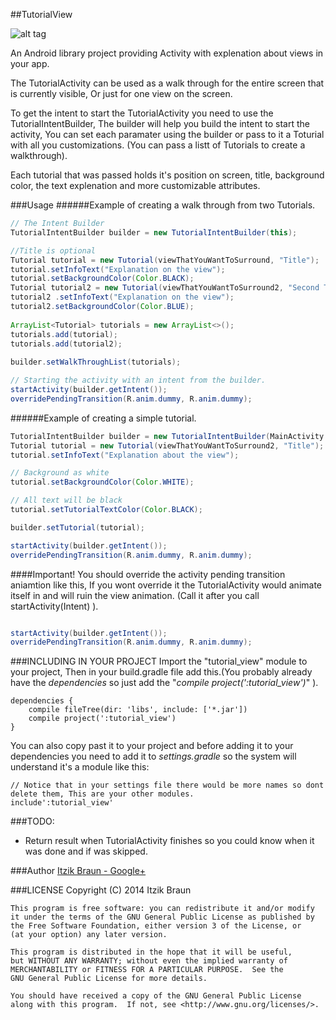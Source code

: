 ##TutorialView

![alt tag](http://raw.github.com/ItzikBraun/TutorialView/master/screen_shots/scr_s_3_small.png)

An Android library project providing Activity with explenation about views in your app.

The TutorialActivity can be used as a walk through for the entire screen that is currently visible, Or just for one view on the screen.

To get the intent to start the TutorialActivity you need to use the TutorialIntentBuilder, The builder will help you build the intent to start the activity, You can set each paramater using the builder or pass to it a Toturial with all you customizations. (You can pass a listt of Tutorials to create a walkthrough).

Each tutorial that was passed holds it's position on screen, title, background color, the text explenation and more customizable attributes.

###Usage
######Example of creating a walk through from two Tutorials.

```java
// The Intent Builder
TutorialIntentBuilder builder = new TutorialIntentBuilder(this);

//Title is optional
Tutorial tutorial = new Tutorial(viewThatYouWantToSurround, "Title");
tutorial.setInfoText("Explanation on the view");
tutorial.setBackgroundColor(Color.BLACK);
Tutorial tutorial2 = new Tutorial(viewThatYouWantToSurround2, "Second Title");
tutorial2 .setInfoText("Explanation on the view");
tutorial2.setBackgroundColor(Color.BLUE);
 
ArrayList<Tutorial> tutorials = new ArrayList<>();
tutorials.add(tutorial);
tutorials.add(tutorial2);
 
builder.setWalkThroughList(tutorials);

// Starting the activity with an intent from the builder.
startActivity(builder.getIntent());
overridePendingTransition(R.anim.dummy, R.anim.dummy);
```

######Example of creating a simple tutorial.

``` java
TutorialIntentBuilder builder = new TutorialIntentBuilder(MainActivity.this);
Tutorial tutorial = new Tutorial(viewThatYouWantToSurround2, "Title");
tutorial.setInfoText("Explanation about the view");

// Background as white
tutorial.setBackgroundColor(Color.WHITE);

// All text will be black
tutorial.setTutorialTextColor(Color.BLACK);

builder.setTutorial(tutorial);

startActivity(builder.getIntent());
overridePendingTransition(R.anim.dummy, R.anim.dummy);
```

####Important!
You should override the activity pending transition aniamtion like this, If you wont override it the TutorialActivity would animate itself in and will ruin the view animation. (Call it after you call startActivity(Intent) ).


``` java

startActivity(builder.getIntent());
overridePendingTransition(R.anim.dummy, R.anim.dummy);

```

###INCLUDING IN YOUR PROJECT
Import the "tutorial_view" module to your project, Then in your build.gradle file add this.(You probably already have the *dependencies* so just add the "*compile project(':tutorial_view')*" ).
```
dependencies {
    compile fileTree(dir: 'libs', include: ['*.jar'])
    compile project(':tutorial_view')
}
```

You can also copy past it to your project and before adding it to your dependencies you need to add it to *settings.gradle* so the system will understand it's a module like this:
```
// Notice that in your settings file there would be more names so dont delete them, This are your other modules.
include':tutorial_view'
```


###TODO:
* Return result when TutorialActivity finishes so you could know when it was done and if was skipped.

###Author
[Itzik Braun - Google+](https://plus.google.com/115008798239626950774/posts?hl=iw)

###LICENSE
    Copyright (C) 2014  Itzik Braun

    This program is free software: you can redistribute it and/or modify
    it under the terms of the GNU General Public License as published by
    the Free Software Foundation, either version 3 of the License, or
    (at your option) any later version.

    This program is distributed in the hope that it will be useful,
    but WITHOUT ANY WARRANTY; without even the implied warranty of
    MERCHANTABILITY or FITNESS FOR A PARTICULAR PURPOSE.  See the
    GNU General Public License for more details.

    You should have received a copy of the GNU General Public License
    along with this program.  If not, see <http://www.gnu.org/licenses/>.